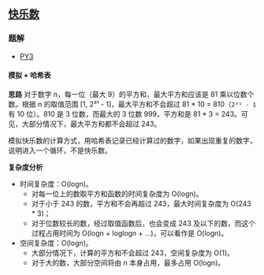 ## [快乐数](https://leetcode.cn/problems/happy-number/)

### 题解
+ [PY3](../../py3/256/202.py)

#### 模拟 + 哈希表
**思路**
对于数字 n，每一位（最大 9）的平方和，最大平方和应该是 81 乘以位数个数。根据 n 的取值范围 [1, 2³¹ - 1]，最大平方和不会超过 81 * 10 = 810（`2³¹ - 1` 有 10 位）。810 是 3 位数，而最大的 3 位数 999，平方和是 81 * 3 = 243。可见，大部分情况下，最大平方和都不会超过 243。  

模拟快乐数的计算方式，用哈希表记录已经计算过的数字，如果出现重复的数字，说明进入一个循环，不是快乐数。

**复杂度分析**
+ 时间复杂度：O(logn)。
  - 对每一位上的数取平方和函数的时间复杂度为 O(logn)。
  - 对于小于 243 的数，平方和不会再超过 243，最大时间复杂度为 O(243 * 3)；
  - 对于位数较长的数，经过取值函数后，也会变成 243 及以下的数，而这个过程占用时间为 O(logn + loglogn + ...)，可以看作是 O(logn)。
+ 空间复杂度：O(logn)。
  - 大部分情况下，计算的平方和不会超过 243，空间复杂度为 O(1)。
  - 对于大的数，大部分空间将由 n 本身占用，最多占用 O(logn)。